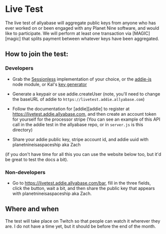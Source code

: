 # Live Test

The live test of allyabase will aggregate public keys from anyone who has ever worked on or been engaged with any Planet Nine software, and would like to participate.
We will perform at least one transaction via [MAGIC][magic] that splits payment between whatever keys have been aggregated. 

## How to join the test:

### Developers

* Grab the [Sessionless][sessionless] implementation of your choice, or the [addie-js][addie-js] node module, or Kal's [key generator](https://github.com/Daniel-J-Mason/sessionless-toolkit/blob/main/.github/workflows/all-platform-release.yml)

* Generate a keypair or use addie.createUser (note, you'll need to change the baseURL of addie to `https://livetest.addie.allyabase.com`)

* Follow the documentation for [addie][addie] to register at https://livetest.addie.allyabase.com, and then create an account token for yourself for the processor stripe (You can see an example of this API call in the addie test in the allyabase repo, or in `server.js` is this directory)

* Share your addie public key, stripe account id, and addie uuid with planetnineisaspaceship aka Zach

(if you don't have time for all this you can use the website below too, but it'd be great to test the docs a bit). 

### Non-developers

* Go to https://livetest.addie.allyabase.com/bar, fill in the three fields, click the button, wait a bit, and then share the public key that appears with planetnineisaspaceship aka Zach.

## Where and when

The test will take place on Twitch so that people can watch it wherever they are. 
I do not have a time yet, but it should be before the end of the month.

[sessionless]: https://www.github.com/planet-nine-app/sessionless
[addie-js]: https://www.npmjs.com/package/addie-js
